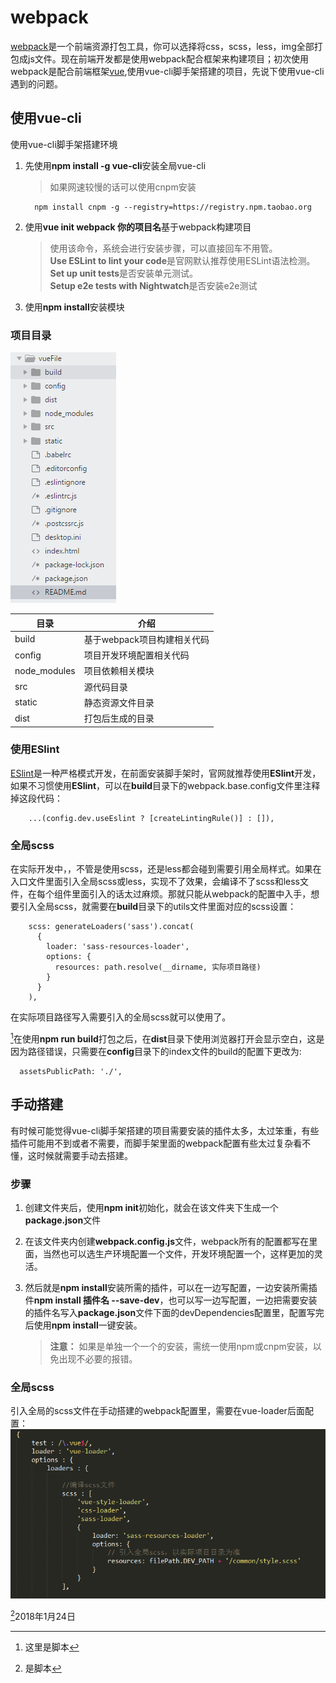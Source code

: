 # webpack #

[webpack](https://webpack.js.org)是一个前端资源打包工具，你可以选择将css，scss，less，img全部打包成js文件。现在前端开发都是使用webpack配合框架来构建项目；初次使用webpack是配合前端框架[vue](https://cn.vuejs.org),使用vue-cli脚手架搭建的项目，先说下使用vue-cli遇到的问题。

## 使用vue-cli ##

使用vue-cli脚手架搭建环境
1. 先使用**npm install -g vue-cli**安装全局vue-cli
    >如果网速较慢的话可以使用cnpm安装
    ```
      npm install cnpm -g --registry=https://registry.npm.taobao.org
    ```

2. 使用**vue init webpack 你的项目名**基于webpack构建项目
    >使用该命令，系统会进行安装步骤，可以直接回车不用管。  
    **Use ESLint to lint your code**是官网默认推荐使用ESLint语法检测。  
    **Set up unit tests**是否安装单元测试。  
    **Setup e2e tests with Nightwatch**是否安装e2e测试

3. 使用**npm install**安装模块  

### 项目目录 ###  

<img src="./img/微信图片_20180123100459.png"/>  

目录|介绍  
-|- 
build|基于webpack项目构建相关代码
config|项目开发环境配置相关代码 
node_modules|项目依赖相关模块 
src|源代码目录 
static|静态资源文件目录  
dist|打包后生成的目录  

### 使用ESlint ###
[ESlint](https://eslint.org/)是一种严格模式开发，在前面安装脚手架时，官网就推荐使用**ESlint**开发，如果不习惯使用**ESlint**，可以在**build**目录下的webpack.base.config文件里注释掉这段代码：
```
    ...(config.dev.useEslint ? [createLintingRule()] : []),
```

### 全局scss ###
在实际开发中，，不管是使用scss，还是less都会碰到需要引用全局样式。如果在入口文件里面引入全局scss或less，实现不了效果，会编译不了scss和less文件，在每个组件里面引入的话太过麻烦。那就只能从webpack的配置中入手，想要引入全局scss，就需要在**build**目录下的utils文件里面对应的scss设置：
```
    scss: generateLoaders('sass').concat(
      {
        loader: 'sass-resources-loader',
        options: {
          resources: path.resolve(__dirname, 实际项目路径)
        }
      }
    ),
```
在实际项目路径写入需要引入的全局scss就可以使用了。

[^1]在使用**npm run build**打包之后，在**dist**目录下使用浏览器打开会显示空白，这是因为路径错误，只需要在**config**目录下的index文件的build的配置下更改为:
```
  assetsPublicPath: './',
```  
[^1]:这里是脚本  

## 手动搭建 ##
有时候可能觉得vue-cli脚手架搭建的项目需要安装的插件太多，太过笨重，有些插件可能用不到或者不需要，而脚手架里面的webpack配置有些太过复杂看不懂，这时候就需要手动去搭建。

### 步骤 ###
1. 创建文件夹后，使用**npm init**初始化，就会在该文件夹下生成一个**package.json**文件  

2. 在该文件夹内创建**webpack.config.js**文件，webpack所有的配置都写在里面，当然也可以选生产环境配置一个文件，开发环境配置一个，这样更加的灵活。

3. 然后就是**npm install**安装所需的插件，可以在一边写配置，一边安装所需插件**npm install 插件名 --save-dev**，也可以写一边写配置，一边把需要安装的插件名写入**package.json**文件下面的devDependencies配置里，配置写完后使用**npm install**一键安装。  
    >__注意：__ 如果是单独一个一个的安装，需统一使用npm或cnpm安装，以免出现不必要的报错。

### 全局scss ###
引入全局的scss文件在手动搭建的webpack配置里，需要在vue-loader后面配置：
<img src="./img/微信图片_20180124163934.png"/>

[^2]2018年1月24日  
 
[^2]:是脚本




